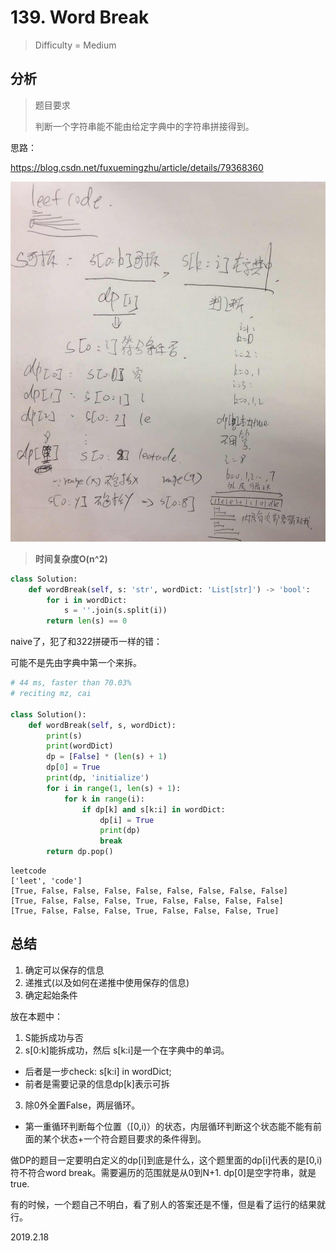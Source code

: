 # 139. Word Break
> Difficulty = Medium

## 分析

> 题目要求
> 
> 判断一个字符串能不能由给定字典中的字符串拼接得到。

思路：

https://blog.csdn.net/fuxuemingzhu/article/details/79368360

![](https://github.com/Vida42/Leetcode/blob/master/Pic/cap3.jpg)

> **时间复杂度O(n^2)**

```python
class Solution:
    def wordBreak(self, s: 'str', wordDict: 'List[str]') -> 'bool':
        for i in wordDict:
            s = ''.join(s.split(i))
        return len(s) == 0
```

naive了，犯了和322拼硬币一样的错：

可能不是先由字典中第一个来拆。

```python
# 44 ms, faster than 70.03%
# reciting mz, cai

class Solution():
    def wordBreak(self, s, wordDict):
        print(s)
        print(wordDict)
        dp = [False] * (len(s) + 1)
        dp[0] = True
        print(dp, 'initialize')
        for i in range(1, len(s) + 1):
            for k in range(i):
                if dp[k] and s[k:i] in wordDict:
                    dp[i] = True
                    print(dp)
                    break
        return dp.pop()
```

```
leetcode
['leet', 'code']
[True, False, False, False, False, False, False, False, False]
[True, False, False, False, True, False, False, False, False]
[True, False, False, False, True, False, False, False, True]
```

## 总结

1. 确定可以保存的信息
2. 递推式(以及如何在递推中使用保存的信息)
3. 确定起始条件

放在本题中：

1. S能拆成功与否
2. s[0:k]能拆成功，然后 s[k:i]是一个在字典中的单词。
* 后者是一步check: s[k:i] in wordDict;
* 前者是需要记录的信息dp[k]表示可拆

3. 除0外全置False，两层循环。
* 第一重循环判断每个位置（[0,i)）的状态，内层循环判断这个状态能不能有前面的某个状态+一个符合题目要求的条件得到。


做DP的题目一定要明白定义的dp[i]到底是什么，这个题里面的dp[i]代表的是[0,i)符不符合word break。需要遍历的范围就是从0到N+1. dp[0]是空字符串，就是true.

有的时候，一个题自己不明白，看了别人的答案还是不懂，但是看了运行的结果就行。

2019.2.18
